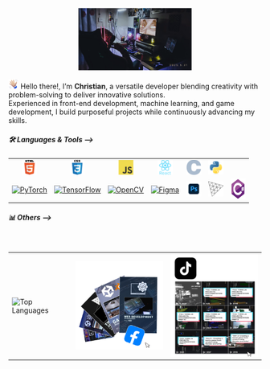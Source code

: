 


<p align="center">
  <img src="./pic1.png" alt="Setup Image" width="45%" />
</p>
<p>
<p>

   <img src="./hand.webp" alt="Wave Hello" width="20" />  Hello there!, I’m **Christian**, a versatile developer blending creativity with problem-solving to deliver innovative solutions.  
Experienced in front-end development, machine learning, and game development, I build purposeful projects while continuously advancing my skills.

</p>





<h5><strong>🛠️ Languages & Tools --> </strong></h5>

<table align="center">
  <tr>
    <td align="center">
      <a href="https://www.w3.org/html/" target="_blank" rel="noopener noreferrer">
        <img src="https://raw.githubusercontent.com/devicons/devicon/master/icons/html5/html5-original-wordmark.svg" alt="HTML5" height="30" />
      </a>
    </td>
    <td align="center">
      <a href="https://www.w3schools.com/css/" target="_blank" rel="noopener noreferrer">
        <img src="https://raw.githubusercontent.com/devicons/devicon/master/icons/css3/css3-original-wordmark.svg" alt="CSS3" height="30" />
      </a>
    </td>
    <td align="center">
      <a href="https://developer.mozilla.org/en-US/docs/Web/JavaScript" target="_blank" rel="noopener noreferrer">
        <img src="https://raw.githubusercontent.com/devicons/devicon/master/icons/javascript/javascript-original.svg" alt="JavaScript" height="30" />
      </a>
    </td>
    <td align="center">
      <a href="https://reactjs.org/" target="_blank" rel="noopener noreferrer">
        <img src="https://raw.githubusercontent.com/devicons/devicon/master/icons/react/react-original-wordmark.svg" alt="React" height="30" />
      </a>
    </td>
    <td align="center">
      <a href="https://www.cprogramming.com/" target="_blank" rel="noopener noreferrer">
        <img src="https://raw.githubusercontent.com/devicons/devicon/master/icons/c/c-original.svg" alt="C" height="30" />
      </a>
    </td>
    <td align="center">
      <a href="https://www.python.org" target="_blank" rel="noopener noreferrer">
        <img src="https://raw.githubusercontent.com/devicons/devicon/master/icons/python/python-original.svg" alt="Python" height="30" />
      </a>
    </td>
  </tr>
  <tr>
    <td align="center">
      <a href="https://pytorch.org/" target="_blank" rel="noopener noreferrer">
        <img src="https://www.vectorlogo.zone/logos/pytorch/pytorch-icon.svg" alt="PyTorch" height="30" />
      </a>
    </td>
    <td align="center">
      <a href="https://www.tensorflow.org" target="_blank" rel="noopener noreferrer">
        <img src="https://www.vectorlogo.zone/logos/tensorflow/tensorflow-icon.svg" alt="TensorFlow" height="30" />
      </a>
    </td>
    <td align="center">
      <a href="https://opencv.org/" target="_blank" rel="noopener noreferrer">
        <img src="https://www.vectorlogo.zone/logos/opencv/opencv-icon.svg" alt="OpenCV" height="30" />
      </a>
    </td>
    <td align="center">
      <a href="https://www.figma.com/" target="_blank" rel="noopener noreferrer">
        <img src="https://www.vectorlogo.zone/logos/figma/figma-icon.svg" alt="Figma" height="30" />
      </a>
    </td>
    <td align="center">
      <a href="https://www.adobe.com/in/products/illustrator.html" target="_blank" rel="noopener noreferrer">
        <img src="./ps.png" alt="Photoshop" width="30" />
      </a>
    </td>
    <td align="center">
      <a href="https://threejs.org/" target="_blank" rel="noopener noreferrer">
        <img src="./3js.png" alt="Three.js" width="30" />
      </a>
    </td>
        <td align="center">
      <a href="https://www.w3schools.com/cs/" target="_blank" rel="noopener noreferrer">
        <img src="https://raw.githubusercontent.com/devicons/devicon/master/icons/csharp/csharp-original.svg" alt="C#" width="30" height="40" />
      </a>
    </td>
  </tr>
</table>






<h5>📊 Others --> </strong></h5>
<br>

<table align="center">
  <tr>
    <td>
      <img src="https://github-readme-stats.vercel.app/api/top-langs?username=christiannamondina&show_icons=true&theme=tokyonight&locale=en&layout=compact" alt="Top Languages" />
    </td>
    <td>
      <a href="https://www.facebook.com/parqchris/" target="_blank" rel="noopener noreferrer">
        <img src="./Doc_platform.png" alt="Documentation Platform" width="200px" />
      </a>
    </td>
    <td>
          <a href="https://www.tiktok.com/@parkqdev/" target="_blank" rel="noopener noreferrer">
        <img src="./Doc_platform1.2.png" alt="Documentation Platform" width="200px" />
      </a>
    </td>
  </tr>
</table>


